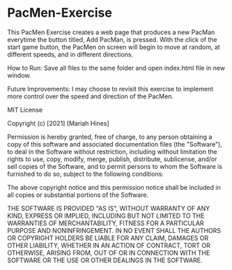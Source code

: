 # PacMen-Exercise

This PacMen Exercise creates a web page that produces a new PacMan everytime the button titled, Add PacMan, is pressed. With the click of the start game button, the PacMen on screen will begin to move at random, at different speeds, and in different directions. 

How to Run: Save all files to the same folder and open index.html file in new window.

Future Improvements: I may choose to revisit this exercise to implement more control over the speed and direction of the PacMen. 

MIT License

Copyright (c) [2021] [Mariah Hines]

Permission is hereby granted, free of charge, to any person obtaining a copy
of this software and associated documentation files (the "Software"), to deal
in the Software without restriction, including without limitation the rights
to use, copy, modify, merge, publish, distribute, sublicense, and/or sell
copies of the Software, and to permit persons to whom the Software is
furnished to do so, subject to the following conditions:

The above copyright notice and this permission notice shall be included in all
copies or substantial portions of the Software.

THE SOFTWARE IS PROVIDED "AS IS", WITHOUT WARRANTY OF ANY KIND, EXPRESS OR
IMPLIED, INCLUDING BUT NOT LIMITED TO THE WARRANTIES OF MERCHANTABILITY,
FITNESS FOR A PARTICULAR PURPOSE AND NONINFRINGEMENT. IN NO EVENT SHALL THE
AUTHORS OR COPYRIGHT HOLDERS BE LIABLE FOR ANY CLAIM, DAMAGES OR OTHER
LIABILITY, WHETHER IN AN ACTION OF CONTRACT, TORT OR OTHERWISE, ARISING FROM,
OUT OF OR IN CONNECTION WITH THE SOFTWARE OR THE USE OR OTHER DEALINGS IN THE
SOFTWARE. 
